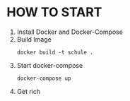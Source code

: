 # HOW TO START

1. Install Docker and Docker-Compose
2. Build Image 
    ```
    docker build -t schule .
    ```
3. Start docker-compose
    ```
    docker-compose up
    ```
4. Get rich